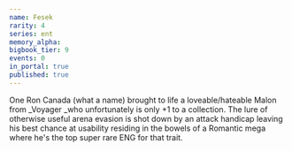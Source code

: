 ```yaml
---
name: Fesek
rarity: 4
series: ent
memory_alpha:
bigbook_tier: 9
events: 0
in_portal: true
published: true
---
```


One Ron Canada (what a name) brought to life a loveable/hateable Malon from _Voyager _who unfortunately is only +1 to a collection. The lure of otherwise useful arena evasion is shot down by an attack handicap leaving his best chance at usability residing in the bowels of a Romantic mega where he's the top super rare ENG for that trait.
